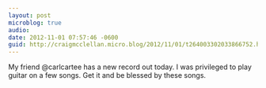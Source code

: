 ```yaml
---
layout: post
microblog: true
audio: 
date: 2012-11-01 07:57:46 -0600
guid: http://craigmcclellan.micro.blog/2012/11/01/t264003302033866752.html
---
```

My friend @carlcartee has a new record out today. I was privileged to play guitar on a few songs. Get it and be blessed by these songs.
